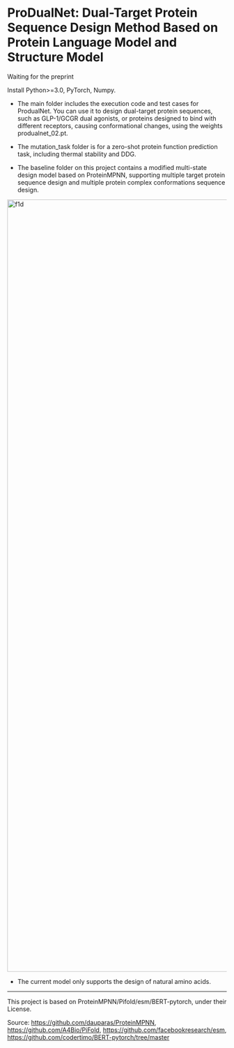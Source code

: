 # ProDualNet: Dual-Target Protein Sequence Design Method Based on Protein Language Model and Structure Model

Waiting for the preprint 

Install Python>=3.0, PyTorch, Numpy.

- The main folder includes the execution code and test cases for ProdualNet. You can use it to design dual-target protein sequences, such as GLP-1/GCGR dual agonists, or proteins designed to bind with different receptors, causing conformational changes, using the weights produalnet_02.pt. 

- The mutation_task folder is for a zero-shot protein function prediction task, including thermal stability and DDG.

- The baseline folder on this project contains a modified multi-state design model based on ProteinMPNN, supporting multiple target protein sequence design and multiple protein complex conformations sequence design.

<img width="1773" alt="f1d" src="https://github.com/user-attachments/assets/c74fca2a-3af3-430f-a866-24b0913beaf0" />

- The current model only supports the design of natural amino acids.

--------------------------------------------------------------------------------

This project is based on ProteinMPNN/Pifold/esm/BERT-pytorch, under their License.

Source: https://github.com/dauparas/ProteinMPNN, https://github.com/A4Bio/PiFold, https://github.com/facebookresearch/esm, 
https://github.com/codertimo/BERT-pytorch/tree/master
